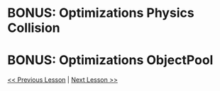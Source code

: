 # BONUS: Optimizations Physics Collision


# BONUS: Optimizations ObjectPool

[<< Previous Lesson](lesson.12.md) | [Next Lesson >>](lesson.14.md)